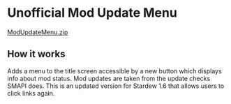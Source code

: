 # Unofficial Mod Update Menu

[ModUpdateMenu.zip](https://github.com/Dphill10827/StardewMods/files/9193686/ModUpdateMenu.zip)

## How it works

Adds a menu to the title screen accessible by a new button which displays info about mod status. Mod updates are taken from the update checks SMAPI does. This is an updated version for Stardew 1.6 that allows users to click links again.
